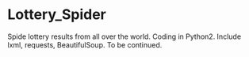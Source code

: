 # Lottery_Spider
Spide lottery results from all over the world.
Coding in Python2.
Include lxml, requests, BeautifulSoup.
To be continued.
